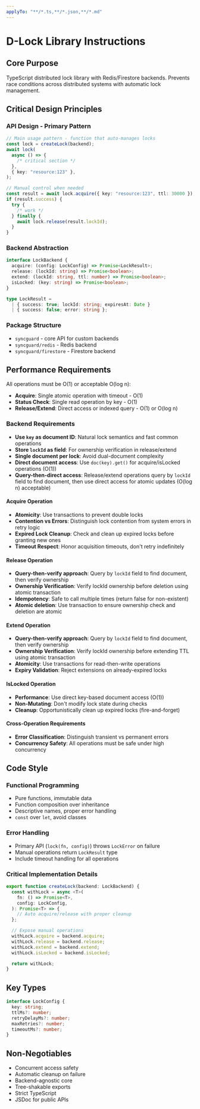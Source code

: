 ```yaml
---
applyTo: "**/*.ts,**/*.json,**/*.md"
---
```


# D-Lock Library Instructions

## Core Purpose

TypeScript distributed lock library with Redis/Firestore backends. Prevents race conditions across distributed systems with automatic lock management.

## Critical Design Principles

### API Design - Primary Pattern

```typescript
// Main usage pattern - function that auto-manages locks
const lock = createLock(backend);
await lock(
  async () => {
    /* critical section */
  },
  { key: "resource:123" },
);

// Manual control when needed
const result = await lock.acquire({ key: "resource:123", ttl: 30000 });
if (result.success) {
  try {
    /* work */
  } finally {
    await lock.release(result.lockId);
  }
}
```

### Backend Abstraction

```typescript
interface LockBackend {
  acquire: (config: LockConfig) => Promise<LockResult>;
  release: (lockId: string) => Promise<boolean>;
  extend: (lockId: string, ttl: number) => Promise<boolean>;
  isLocked: (key: string) => Promise<boolean>;
}

type LockResult =
  | { success: true; lockId: string; expiresAt: Date }
  | { success: false; error: string };
```

### Package Structure

- `syncguard` - core API for custom backends
- `syncguard/redis` - Redis backend
- `syncguard/firestore` - Firestore backend

## Performance Requirements

All operations must be O(1) or acceptable O(log n):

- **Acquire**: Single atomic operation with timeout - O(1)
- **Status Check**: Single read operation by key - O(1)
- **Release/Extend**: Direct access or indexed query - O(1) or O(log n)

### Backend Requirements

- **Use `key` as document ID**: Natural lock semantics and fast common operations
- **Store `lockId` as field**: For ownership verification in release/extend
- **Single document per lock**: Avoid dual-document complexity
- **Direct document access**: Use `doc(key).get()` for acquire/isLocked operations (O(1))
- **Query-then-direct access**: Release/extend operations query by `lockId` field to find document, then use direct access for atomic updates (O(log n) acceptable)

#### **Acquire Operation**

- **Atomicity**: Use transactions to prevent double locks
- **Contention vs Errors**: Distinguish lock contention from system errors in retry logic
- **Expired Lock Cleanup**: Check and clean up expired locks before granting new ones
- **Timeout Respect**: Honor acquisition timeouts, don't retry indefinitely

#### **Release Operation**

- **Query-then-verify approach**: Query by `lockId` field to find document, then verify ownership
- **Ownership Verification**: Verify lockId ownership before deletion using atomic transaction
- **Idempotency**: Safe to call multiple times (return false for non-existent)
- **Atomic deletion**: Use transaction to ensure ownership check and deletion are atomic

#### **Extend Operation**

- **Query-then-verify approach**: Query by `lockId` field to find document, then verify ownership
- **Ownership Verification**: Verify lockId ownership before extending TTL using atomic transaction
- **Atomicity**: Use transactions for read-then-write operations
- **Expiry Validation**: Reject extensions on already-expired locks

#### **IsLocked Operation**

- **Performance**: Use direct key-based document access (O(1))
- **Non-Mutating**: Don't modify lock state during checks
- **Cleanup**: Opportunistically clean up expired locks (fire-and-forget)

#### **Cross-Operation Requirements**

- **Error Classification**: Distinguish transient vs permanent errors
- **Concurrency Safety**: All operations must be safe under high concurrency

## Code Style

### Functional Programming

- Pure functions, immutable data
- Function composition over inheritance
- Descriptive names, proper error handling
- `const` over `let`, avoid classes

### Error Handling

- Primary API (`lock(fn, config)`) throws `LockError` on failure
- Manual operations return `LockResult` type
- Include timeout handling for all operations

### Critical Implementation Details

```typescript
export function createLock(backend: LockBackend) {
  const withLock = async <T>(
    fn: () => Promise<T>,
    config: LockConfig,
  ): Promise<T> => {
    // Auto acquire/release with proper cleanup
  };

  // Expose manual operations
  withLock.acquire = backend.acquire;
  withLock.release = backend.release;
  withLock.extend = backend.extend;
  withLock.isLocked = backend.isLocked;

  return withLock;
}
```

## Key Types

```typescript
interface LockConfig {
  key: string;
  ttlMs?: number;
  retryDelayMs?: number;
  maxRetries?: number;
  timeoutMs?: number;
}
```

## Non-Negotiables

- Concurrent access safety
- Automatic cleanup on failure
- Backend-agnostic core
- Tree-shakable exports
- Strict TypeScript
- JSDoc for public APIs
